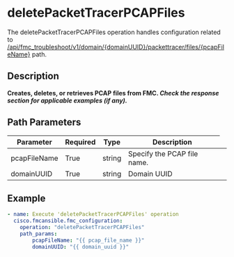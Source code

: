 # deletePacketTracerPCAPFiles

The deletePacketTracerPCAPFiles operation handles configuration related to [/api/fmc_troubleshoot/v1/domain/{domainUUID}/packettracer/files/{pcapFileName}](/paths//api/fmc_troubleshoot/v1/domain/{domain_uuid}/packettracer/files/{pcap_file_name}.md) path.&nbsp;
## Description
**Creates, deletes, or retrieves PCAP files from FMC. _Check the response section for applicable examples (if any)._**

## Path Parameters
| Parameter | Required | Type | Description |
| --------- | -------- | ---- | ----------- |
| pcapFileName | True | string <td colspan=3> Specify the PCAP file name. |
| domainUUID | True | string <td colspan=3> Domain UUID |

## Example
```yaml
- name: Execute 'deletePacketTracerPCAPFiles' operation
  cisco.fmcansible.fmc_configuration:
    operation: "deletePacketTracerPCAPFiles"
    path_params:
        pcapFileName: "{{ pcap_file_name }}"
        domainUUID: "{{ domain_uuid }}"

```